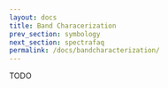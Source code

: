 ```yaml
---
layout: docs
title: Band Characerization
prev_section: symbology
next_section: spectrafaq
permalink: /docs/bandcharacterization/
---
```


TODO
